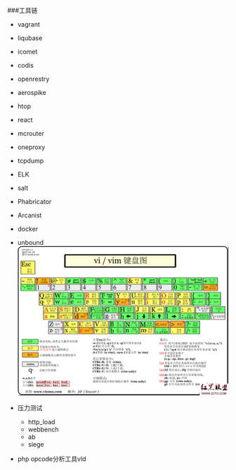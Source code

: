 ###工具链

- vagrant

- liqubase

- icomet

- codis

- openrestry

- aerospike

- htop

- react

- mcrouter

- oneproxy

- tcpdump

- ELK

- salt

- Phabricator

- Arcanist

- docker

- unbound
![vim](https://raw.githubusercontent.com/javasgl/doc/master/vim.png)

- 压力测试
    - http_load
    - webbench
    - ab
    - siege

- php opcode分析工具vld
